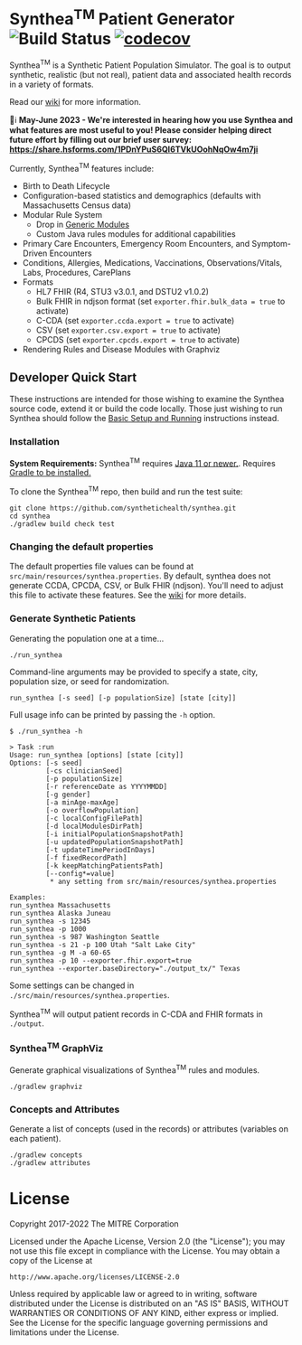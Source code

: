 # Synthea<sup>TM</sup> Patient Generator ![Build Status](https://github.com/synthetichealth/synthea/workflows/.github/workflows/ci-build-test.yml/badge.svg?branch=master) [![codecov](https://codecov.io/gh/synthetichealth/synthea/branch/master/graph/badge.svg)](https://codecov.io/gh/synthetichealth/synthea)

Synthea<sup>TM</sup> is a Synthetic Patient Population Simulator. The goal is to output synthetic, realistic (but not real), patient data and associated health records in a variety of formats.

Read our [wiki](https://github.com/synthetichealth/synthea/wiki) for more information.

:wave::information_source:
**May-June 2023 - We're interested in hearing how you use Synthea and what features are most useful to you! Please consider helping direct future effort by filling out our brief user survey: https://share.hsforms.com/1PDnYPuS6Ql6TVkUOohNqOw4m7ji**

Currently, Synthea<sup>TM</sup> features include:
- Birth to Death Lifecycle
- Configuration-based statistics and demographics (defaults with Massachusetts Census data)
- Modular Rule System
  - Drop in [Generic Modules](https://github.com/synthetichealth/synthea/wiki/Generic-Module-Framework)
  - Custom Java rules modules for additional capabilities
- Primary Care Encounters, Emergency Room Encounters, and Symptom-Driven Encounters
- Conditions, Allergies, Medications, Vaccinations, Observations/Vitals, Labs, Procedures, CarePlans
- Formats
  - HL7 FHIR (R4, STU3 v3.0.1, and DSTU2 v1.0.2)
  - Bulk FHIR in ndjson format (set `exporter.fhir.bulk_data = true` to activate)
  - C-CDA (set `exporter.ccda.export = true` to activate)
  - CSV (set `exporter.csv.export = true` to activate)
  - CPCDS (set `exporter.cpcds.export = true` to activate)
- Rendering Rules and Disease Modules with Graphviz

## Developer Quick Start

These instructions are intended for those wishing to examine the Synthea source code, extend it or build the code locally. Those just wishing to run Synthea should follow the [Basic Setup and Running](https://github.com/synthetichealth/synthea/wiki/Basic-Setup-and-Running) instructions instead.

### Installation

**System Requirements:**
Synthea<sup>TM</sup> requires [Java 11 or newer.](https://www.oracle.com/java/technologies/downloads/).  Requires [Gradle to be installed.](https://gradle.org/install/)

To clone the Synthea<sup>TM</sup> repo, then build and run the test suite:
```
git clone https://github.com/synthetichealth/synthea.git
cd synthea
./gradlew build check test
```

### Changing the default properties


The default properties file values can be found at `src/main/resources/synthea.properties`.
By default, synthea does not generate CCDA, CPCDA, CSV, or Bulk FHIR (ndjson). You'll need to
adjust this file to activate these features.  See the [wiki](https://github.com/synthetichealth/synthea/wiki)
for more details.



### Generate Synthetic Patients
Generating the population one at a time...
```
./run_synthea
```

Command-line arguments may be provided to specify a state, city, population size, or seed for randomization.
```
run_synthea [-s seed] [-p populationSize] [state [city]]
```

Full usage info can be printed by passing the `-h` option.
```
$ ./run_synthea -h     

> Task :run
Usage: run_synthea [options] [state [city]]
Options: [-s seed]
         [-cs clinicianSeed]
         [-p populationSize]
         [-r referenceDate as YYYYMMDD]
         [-g gender]
         [-a minAge-maxAge]
         [-o overflowPopulation]
         [-c localConfigFilePath]
         [-d localModulesDirPath]
         [-i initialPopulationSnapshotPath]
         [-u updatedPopulationSnapshotPath]
         [-t updateTimePeriodInDays]
         [-f fixedRecordPath]
         [-k keepMatchingPatientsPath]
         [--config*=value]
          * any setting from src/main/resources/synthea.properties

Examples:
run_synthea Massachusetts
run_synthea Alaska Juneau
run_synthea -s 12345
run_synthea -p 1000
run_synthea -s 987 Washington Seattle
run_synthea -s 21 -p 100 Utah "Salt Lake City"
run_synthea -g M -a 60-65
run_synthea -p 10 --exporter.fhir.export=true
run_synthea --exporter.baseDirectory="./output_tx/" Texas
```

Some settings can be changed in `./src/main/resources/synthea.properties`.

Synthea<sup>TM</sup> will output patient records in C-CDA and FHIR formats in `./output`.

### Synthea<sup>TM</sup> GraphViz
Generate graphical visualizations of Synthea<sup>TM</sup> rules and modules.
```
./gradlew graphviz
```

### Concepts and Attributes
Generate a list of concepts (used in the records) or attributes (variables on each patient).
```
./gradlew concepts
./gradlew attributes
```

# License

Copyright 2017-2022 The MITRE Corporation

Licensed under the Apache License, Version 2.0 (the "License");
you may not use this file except in compliance with the License.
You may obtain a copy of the License at

    http://www.apache.org/licenses/LICENSE-2.0

Unless required by applicable law or agreed to in writing, software
distributed under the License is distributed on an "AS IS" BASIS,
WITHOUT WARRANTIES OR CONDITIONS OF ANY KIND, either express or implied.
See the License for the specific language governing permissions and
limitations under the License.
